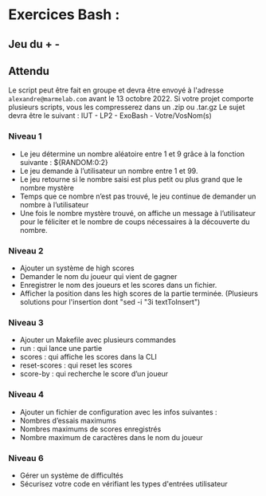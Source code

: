 # Exercices Bash :

## Jeu du + -

## Attendu

Le script peut être fait en groupe et devra être envoyé à l'adresse `alexandre@marmelab.com` avant le 13 octobre 2022.
Si votre projet comporte plusieurs scripts, vous les compresserez dans un .zip ou .tar.gz
Le sujet devra être le suivant : IUT - LP2 - ExoBash - Votre/VosNom(s)

### Niveau 1

- Le jeu détermine un nombre aléatoire entre 1 et 9 grâce à la fonction suivante : ${RANDOM:0:2}
- Le jeu demande à l’utilisateur un nombre entre 1 et 99.
- Le jeu retourne si le nombre saisi est plus petit ou plus grand que le nombre mystère
- Temps que ce nombre n’est pas trouvé, le jeu continue de demander un nombre à l’utilisateur
- Une fois le nombre mystère trouvé, on affiche un message à l’utilisateur pour le féliciter et le nombre de coups nécessaires à la découverte du nombre.

### Niveau 2

- Ajouter un système de high scores
- Demander le nom du joueur qui vient de gagner
- Enregistrer le nom des joueurs et les scores dans un fichier.
- Afficher la position dans les high scores de la partie terminée. (Plusieurs solutions pour l'insertion dont "sed -i "3i textToInsert")

### Niveau 3

- Ajouter un Makefile avec plusieurs commandes
- run : qui lance une partie
- scores : qui affiche les scores dans la CLI
- reset-scores : qui reset les scores
- score-by : qui recherche le score d’un joueur

### Niveau 4

- Ajouter un fichier de configuration avec les infos suivantes :
- Nombres d’essais maximums
- Nombres maximums de scores enregistrés
- Nombre maximum de caractères dans le nom du joueur

### Niveau 6

- Gérer un système de difficultés
- Sécurisez votre code en vérifiant les types d'entrées utilisateur
